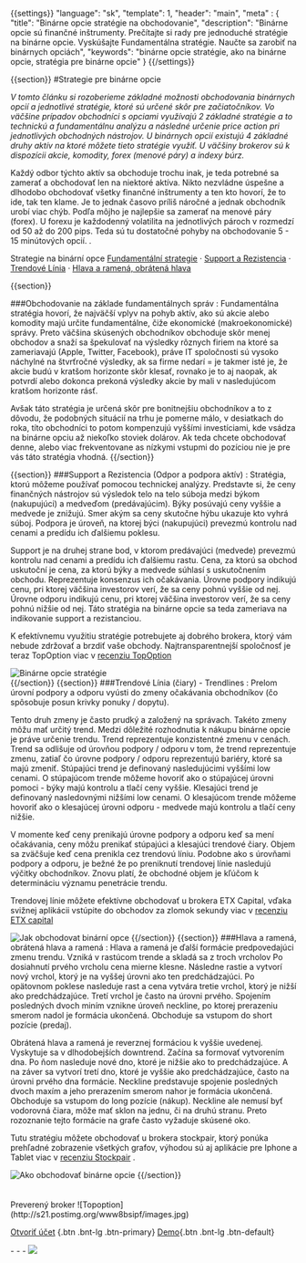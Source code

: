 {{settings}}
  "language": "sk",
  "template": 1,
  "header": "main",
  "meta" : {
    "title": "Binárne opcie stratégie na obchodovanie",
     "description": "Binárne opcie sú finančné inštrumenty. Prečítajte si rady pre jednoduché stratégie na binárne opcie. Vyskúšajte Fundamentálna stratégie. Naučte sa zarobiť na binárnych opciách",
     "keywords": "binárne opcie stratégie, ako na binárne opcie, stratégia pre binárne opcie"
  }
{{/settings}}

<div class="row">
<div class="col-md-9" role="main" markdown="1">

{{section}}
#Strategie pre binárne opcie
 
*V tomto článku si rozoberieme základné možnosti obchodovania binárnych opcií a jednotlivé stratégie, ktoré sú určené skôr pre začiatočníkov. Vo väčšine prípadov obchodníci s opciami využívajú 2 základné stratégie a to technickú a fundamentálnu analýzu a následné určenie price action pri jednotlivých obchodných nástrojov. U binárnych opcií existujú 4 základné druhy aktív na ktoré môžete tieto stratégie využiť. U väčšiny brokerov sú k dispozícii akcie, komodity, forex (menové páry) a indexy búrz.*

Každý odbor týchto aktív sa obchoduje trochu inak, je teda potrebné sa zamerať a obchodovať len na niektoré aktíva. Nikto nezvládne úspešne a dlhodobo obchodovať všetky finančné inštrumenty a ten kto hovorí, že to ide, tak ten klame. Je to jednak časovo príliš náročné a jednak obchodník urobí viac chýb. Podľa môjho je najlepšie sa zamerať na menové páry (forex). U forexu je každodenný volatilita na jednotlivých pároch v rozmedzí od 50 až do 200 pips. Teda sú tu dostatočné pohyby na obchodovanie 5 - 15 minútových opcií.
. 

Strategie na binární opce [Fundamentální strategie](http://www.forexsrovnavac.cz/sk/ako-obchodovat-binarne-opcie#section-2) · [Support a Rezistencia](http://www.forexsrovnavac.cz/sk/ako-obchodovat-binarne-opcie#section-3) ·  [Trendové Línia](http://www.forexsrovnavac.cz/sk/ako-obchodovat-binarne-opcie#section-4) ·  [Hlava a ramená, obrátená hlava](http://www.forexsrovnavac.cz/sk/ako-obchodovat-binarne-opcie#section-5)

{{section}}

###Obchodovanie na základe fundamentálnych správ
:   Fundamentálna stratégia hovorí, že najväčší vplyv na pohyb aktív, ako sú akcie alebo komodity majú určite fundamentálne, čiže ekonomické (makroekonomické) správy. Preto väčšina skúsených obchodníkov obchoduje skôr menej obchodov a snaží sa špekulovať na výsledky rôznych firiem na ktoré sa zameriavajú (Apple, Twitter, Facebook), práve IT spoločnosti sú vysoko náchylné na štvrťročné výsledky, ak sa firme nedarí = je takmer isté je, že akcie budú v kratšom horizonte skôr klesať, rovnako je to aj naopak, ak potvrdí alebo dokonca prekoná výsledky akcie by mali v nasledujúcom kratšom horizonte rásť. 

Avšak táto stratégia je určená skôr pre bonitnejšiu obchodníkov a to z dôvodu, že podobných situácií na trhu je pomerne málo, v desiatkach do roka, títo obchodníci to potom kompenzujú vyššími investíciami, kde vsádza na binárne opciu až niekoľko stoviek dolárov. Ak teda chcete obchodovať denne, alebo viac frekventovane as nízkymi vstupmi do pozíciou nie je pre vás táto stratégia vhodná. 
{{/section}}

{{section}}
###Support a Rezistencia (Odpor a podpora aktív)
:   Stratégia, ktorú môžeme používať pomocou technickej analýzy. Predstavte si, že ceny finančných nástrojov sú výsledok telo na telo súboja medzi býkom (nakupujúci) a medveďom (predávajúcim). Býky posúvajú ceny vyššie a medvede je znižujú. Smer akým sa ceny skutočne hýbu ukazuje kto vyhrá súboj.
Podpora je úroveň, na ktorej býci (nakupujúci) prevezmú kontrolu nad cenami a predídu ich ďalšiemu poklesu. 

Support je na druhej strane bod, v ktorom predávajúci (medvede) prevezmú kontrolu nad cenami a predídu ich ďalšiemu rastu. Cena, za ktorú sa obchod uskutoční je cena, za ktorú býky a medvede súhlasí s uskutočnením obchodu. Reprezentuje konsenzus ich očakávania.
Úrovne podpory indikujú cenu, pri ktorej väčšina investorov verí, že sa ceny pohnú vyššie od nej. Úrovne odporu indikujú cenu, pri ktorej väčšina investorov verí, že sa ceny pohnú nižšie od nej.
Táto stratégia na binárne opcie sa teda zameriava na indikovanie support a rezistanciou.

K efektívnemu využitiu stratégie potrebujete aj dobrého brokera, ktorý vám nebude zdržovať a brzdiť vaše obchody. Najtransparentnejší spoločnosť je teraz TopOption viac v [recenziu TopOption](http://www.forexsrovnavac.cz/sk/topoption "TopOption recenzie")

![Binárne opcie stratégie](http://s27.postimg.org/n3qp1cwb7/support_and_resistance_1.png)  
{{/section}}
{{section}}
###Trendové Línia (čiary) - Trendlines
:  Prelom úrovní podpory a odporu vyústi do zmeny očakávania obchodníkov (čo spôsobuje posun krivky ponuky / dopytu).

Tento druh zmeny je často prudký a založený na správach. Takéto zmeny môžu mať určitý trend. Medzi dôležité rozhodnutia k nákupu binárne opcie je práve určenie trendu. Trend reprezentuje konzistentné zmenu v cenách. Trend sa odlišuje od úrovňou podpory / odporu v tom, že trend reprezentuje zmenu, zatiaľ čo úrovne podpory / odporu reprezentujú bariéry, ktoré sa majú zmeniť.
Stúpajúci trend je definovaný nasledujúcimi vyššími low cenami. O stúpajúcom trende môžeme hovoriť ako o stúpajúcej úrovni pomoci - býky majú kontrolu a tlačí ceny vyššie. Klesajúci trend je definovaný nasledovnými nižšími low cenami. O klesajúcom trende môžeme hovoriť ako o klesajúcej úrovni odporu - medvede majú kontrolu a tlačí ceny nižšie.

V momente keď ceny prenikajú úrovne podpory a odporu keď sa mení očakávania, ceny môžu prenikať stúpajúci a klesajúci trendové čiary. Objem sa zväčšuje keď cena prenikla cez trendovú líniu. Podobne ako s úrovňami podpory a odporu, je bežné že po preniknutí trendovej línie nasledujú výčitky obchodníkov. Znovu platí, že obchodné objem je kľúčom k determináciu významu penetrácie trendu.

Trendovej línie môžete efektívne obchodovať u brokera ETX Capital, vďaka svižnej aplikácii vstúpite do obchodov za zlomok sekundy viac v [recenziu ETX capital](http://www.forexsrovnavac.cz/sk/etx-capital-skusenosti "ETX capital recenzie")

![Jak obchodovat binární opce](http://s30.postimg.org/sg88gqg75/Uptrend_and_Downtrend_Chart_Example.gif) 
{{/section}}
{{section}}
###Hlava a ramená, obrátená hlava a ramená
:   Hlava a ramená je ďalší formácie predpovedajúci zmenu trendu. Vzniká v rastúcom trende a skladá sa z troch vrcholov Po dosiahnutí prvého vrcholu cena mierne klesne. Následne rastie a vytvorí nový vrchol, ktorý je na vyššej úrovni ako ten predchádzajúci. Po opätovnom poklese nasleduje rast a cena vytvára tretie vrchol, ktorý je nižší ako predchádzajúce. Tretí vrchol je často na úrovni prvého. Spojením posledných dvoch miním vznikne úroveň neckline, po ktorej prerazeniu smerom nadol je formácia ukončená. Obchoduje sa vstupom do short pozície (predaj).

Obrátená hlava a ramená je reverznej formáciou k vyššie uvedenej. Vyskytuje sa v dlhodobejších downtrend. Začína sa formovať vytvorením dna. Po ňom nasleduje nové dno, ktoré je nižšie ako to predchádzajúce. A na záver sa vytvorí tretí dno, ktoré je vyššie ako predchádzajúce, často na úrovni prvého dna formácie. Neckline predstavuje spojenie posledných dvoch maxím a jeho prerazením smerom nahor je formácia ukončená. Obchoduje sa vstupom do long pozície (nákup). Neckline ale nemusí byť vodorovná čiara, môže mať sklon na jednu, či na druhú stranu. Preto rozoznanie tejto formácie na grafe často vyžaduje skúsené oko.

Tutu stratégiu môžete obchodovať u brokera stockpair, ktorý ponúka prehľadné zobrazenie všetkých grafov, výhodou sú aj aplikácie pre Iphone a Tablet viac v [recenziu Stockpair](http://www.forexsrovnavac.cz/sk/stockpair "Stockpair recenzie")
.


![Ako obchodovať binárne opcie](http://s13.postimg.org/k2ftbeunb/eurusd_09042012_2.png) 
{{/section}}


</div>
<div class="col-md-3" markdown="1">
<div class="well" markdown="1" style="margin-top: 2.5em">
Preverený broker
![Topoption](http://s21.postimg.org/www8bsipf/images.jpg)  

[Otvoriť účet](http://blog.forexsrovnavac.cz/sk/topoption "Registrácia") {.btn .bnt-lg .btn-primary} [Demo](http://blog.forexsrovnavac.cz/sk/topoption "Demo účet"){.btn .bnt-lg .btn-default}

</div>
<div class="container-fluid" markdown="1">
<div class="container-fluid" markdown="1">
</div>
- - -

<a href="http://blog.forexsrovnavac.cz/topoption"  target="_blank">
 <img src="http://blog.forexsrovnavac.cz/wp-content/uploads/2014/10/informace.png" width="" height=""/>

</a>
</div>
</div>
</div>
